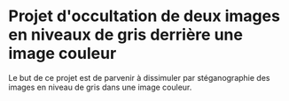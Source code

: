 # Projet d'occultation de deux images en niveaux de gris derrière une image couleur

Le but de ce projet est de parvenir à dissimuler par stéganographie des images en niveau de gris dans une image couleur.
